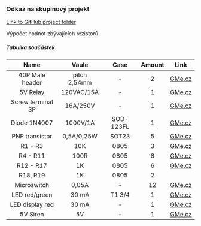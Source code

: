 
### Odkaz na skupinový projekt
[Link to GitHub project folder](http://github.com/xcadaj00/DE1_project)

Výpočet hodnot zbývajících rezistorů

##### Tabulka součástek

| **Name** | **Vaule** | **Case** | **Amount** | **Link** | 
| :-: | :-: | :-: | :-: | :-: |
| 40P Male header | pitch 2,54mm  | - | 2 | [GMe.cz](https://www.gme.cz/oboustranny-kolik-s1g40-2-54mm) |
| 5V Relay | 120VAC/15A | - | 1 | [GMe.cz](https://www.gme.cz/relras0515) |
| Screw terminal 3P | 16A/250V | - | 1 | [GMe.cz](https://www.gme.cz/svorkovnice-sroubovaci-do-dps-ark508-3p) |
| Diode 1N4007 | 1000V/1A | SOD-123FL | 1 | [GMe.cz](https://www.gme.cz/dioda-1n4007w) |
| PNP transistor | 0,5A/0,25W | SOT23 | 5 | [GMe.cz](https://www.gme.cz/bipolarni-tranzistor-bc807-16-sot23) |
| R1 - R3 | 10K | 0805 | 3 | [GMe.cz](https://www.gme.cz/r0805-10k-5-yageo) | 
| R4 - R11  | 100R | 0805 | 8 | [GMe.cz](https://www.gme.cz/tc-0104) |
| R12 - R17 | 1K | 0805 | 6 | [GMe.cz](https://www.gme.cz/r0805-100r-1-yageo) |
| R18, R19 | 1K | 0805 | 2 | |
| Microswitch | 0,05A | -| 12 | [GMe.cz](https://www.gme.cz/tc-0104) | 
| LED red/green | 30 mA | T1 3/4 | 1 | [GMe.cz](https://www.gme.cz/led-5mm-rg-cc-45-45-50-led-beg204) |
| LED display red | 30 mA | - | 1 | [GMe.cz](https://www.gme.cz/led-display-14-2mm-red-hd-m514rd) |
| 5V Siren  | 5V | -| 1 | [GMe.cz](https://www.gme.cz/sirenka-kingstate-kxg-0905c) |
